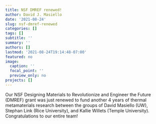 ```yaml
---
title: NSF DMREF renewed!
author: David J. Masiello
date: '2021-08-24'
slug: nsf-dmref-renewed
categories: []
tags: []
subtitle: ''
summary: ''
authors: []
lastmod: '2021-08-24T19:14:48-07:00'
featured: no
image:
  caption: ''
  focal_point: ''
  preview_only: no
projects: []
---
```

Our NSF Designing Materials to Revolutionize and Engineer the Future (DMREF) grant was just renewed to fund another 4 years of thermal metamaterials research between the groups of David Masiello (UW), Stephan Link (Rice University), and Kallie Willets (Temple University). Congratulations to our entire team!